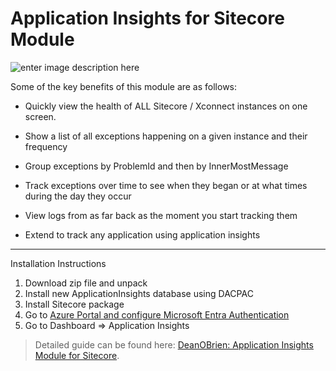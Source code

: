 # Application Insights for Sitecore Module

![enter image description here](https://deanobrien.uk/wp-content/uploads/2022/11/ApplicationInsights.png)

Some of the key benefits of this module are as follows:

 - Quickly view the health of ALL Sitecore / Xconnect instances on one screen.

 - Show a list of all exceptions happening on a given instance and their frequency

 - Group exceptions by ProblemId and then by InnerMostMessage

 - Track exceptions over time to see when they began or at what times during the day they occur

 - View logs from as far back as the moment you start tracking them
 
 - Extend to track any application using application insights
 
 --------------------------------
 
 Installation Instructions
 
 1) Download zip file and unpack
 2) Install new ApplicationInsights database using DACPAC
 3) Install Sitecore package
 4) Go to [Azure Portal and configure Microsoft Entra Authentication](https://deanobrien.uk/update-application-insights-module-to-switch-to-use-entra-authentication/)
 6) Go to Dashboard => Application Insights
 
 
> Detailed guide can be found here: [DeanOBrien: Application Insights Module for Sitecore](https://deanobrien.uk/application-insights-for-sitecore-module/).
